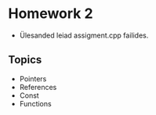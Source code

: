 # Homework 2
* Ülesanded leiad assigment.cpp failides.
## Topics
* Pointers
* References
* Const
* Functions
